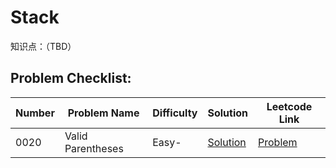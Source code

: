 # Stack

知识点：（TBD）

## Problem Checklist:

Number|Problem Name|Difficulty|Solution|Leetcode Link
------|------------|----------|--------|-------------
0020|Valid Parentheses|Easy-|[Solution](../Solutions/0020.Valid_Parentheses/)|[Problem](https://leetcode.com/problems/valid-parentheses/)
